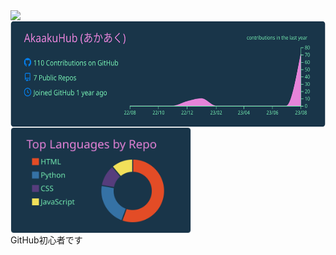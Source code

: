 <a href="https://github.com/AkaakuHub">
  <img align="top" height="170px" src="https://github-readme-stats.vercel.app/api?username=AkaakuHub&show_icons=true&theme=cobalt" />
</a>
<a href="https://github.com/AkaakuHub">
  <img align="top" height="170px" src="https://raw.githubusercontent.com/AkaakuHub/AkaakuHub/main/profile-summary-card-output/cobalt/0-profile-details.svg" />
</a>
<a href="https://github.com/tocoteron">
<!--   <img align="top" height="170px" src="https://github-readme-stats.vercel.app/api/top-langs/?username=AkaakuHub&layout=compact&theme=cobalt" /> -->
  <img align="top" height="170px" src="https://raw.githubusercontent.com/AkaakuHub/AkaakuHub/main/profile-summary-card-output/cobalt/1-repos-per-language.svg" />
</a>
<br>
<div>
  GitHub初心者です<br>
</div>

